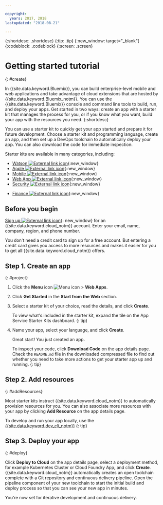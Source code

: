 ```yaml
---

copyright:
  years: 2017, 2018
lastupdated: "2018-08-21"

---
```


{:shortdesc: .shortdesc}
{:tip: .tip}
{:new_window: target="_blank"}
{:codeblock: .codeblock}
{:screen: .screen}

# Getting started tutorial
{: #create}

In {{site.data.keyword.Bluemix}}, you can build enterprise-level mobile and web applications and take advantage of cloud extensions that are hosted by {{site.data.keyword.Bluemix_notm}}. You can use the {{site.data.keyword.Bluemix}} console and command line tools to build, run, and deploy your apps. Get started in two ways: create an app with a starter kit that manages the process for you, or if you know what you want, build your app with the resources you need.
{:shortdesc}

You can use a starter kit to quickly get your app started and prepare it for future development. Choose a starter kit and programming language, create an app, and then set up a DevOps toolchain to automatically deploy your app. You can also download the code for immediate inspection.

Starter kits are available in many categories, including:

* [Watson ![External link icon](../icons/launch-glyph.svg "External link icon")](https://console.bluemix.net/developer/watson/dashboard){:new_window}
* [Apple ![External link icon](../icons/launch-glyph.svg "External link icon")](https://console.bluemix.net/developer/appledevelopment/dashboard){:new_window}
* [Mobile ![External link icon](../icons/launch-glyph.svg "External link icon")](https://console.bluemix.net/developer/mobile/dashboard){:new_window}
* [Web App ![External link icon](../icons/launch-glyph.svg "External link icon")](https://console.bluemix.net/developer/appservice/dashboard){:new_window}
* [Security ![External link icon](../icons/launch-glyph.svg "External link icon")](https://console.bluemix.net/developer/security/dashboard){:new_window}
<!--* [Watson Data Platform developer console](https://console.bluemix.net/developer/dataplatform)-->
* [Finance ![External link icon](../icons/launch-glyph.svg "External link icon")](https://console.bluemix.net/developer/finance/dashboard){:new_window}

## Before you begin

[Sign up ![External link icon](../icons/launch-glyph.svg "External link icon")](https://console.bluemix.net){: new_window} for an {{site.data.keyword.cloud_notm}} account. Enter your email, name, company, region, and phone number.

You don't need a credit card to sign up for a free account. But entering a credit card gives you access to more resources and makes it easier for you to get all {{site.data.keyword.cloud_notm}} offers.

## Step 1. Create an app
{: #project}

1. Click the **Menu** icon ![Menu icon](../icons/icon_hamburger.svg) > **Web Apps**.

2. Click **Get Started** in the **Start from the Web** section.

3. Select a starter kit of your choice, read the details, and click **Create**.

   To view what's included in the starter kit, expand the tile on the App Service Starter Kits dashboard.
   {: tip}

4. Name your app, select your language, and click **Create**.

   Great start! You just created an app.

   To inspect your code, click **Download Code** on the app details page. Check the `README.md` file in the downloaded compressed file to find out whether you need to take more actions to get your starter app up and running.
   {: tip}

## Step 2. Add resources
{: #addResources}

Most starter kits instruct {{site.data.keyword.cloud_notm}} to automatically provision resources for you. You can also associate more resources with your app by clicking **Add Resource** on the app details page.

To develop and run your app locally, use the [{{site.data.keyword.dev_cli_notm}}](../cli/idt/index.html)
{: tip}

## Step 3. Deploy your app
{: #deploy}

Click **Deploy to Cloud** on the app details page, select a deployment method, for example Kubernetes Cluster or Cloud Foundry App, and click **Create**. {{site.data.keyword.cloud_notm}} automatically creates an open toolchain complete with a Git repository and continuous delivery pipeline. Open the pipeline component of your new toolchain to start the initial build and deploy process so that you can see your new app in minutes.

You're now set for iterative development and continuous delivery.

